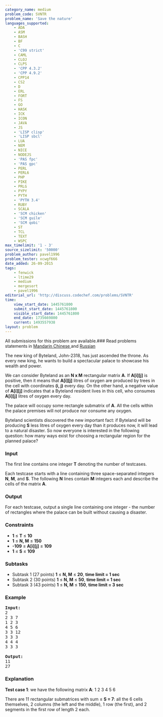 ```yaml
---
category_name: medium
problem_code: SVNTR
problem_name: 'Save the nature'
languages_supported:
    - ADA
    - ASM
    - BASH
    - BF
    - C
    - 'C99 strict'
    - CAML
    - CLOJ
    - CLPS
    - 'CPP 4.3.2'
    - 'CPP 4.9.2'
    - CPP14
    - CS2
    - D
    - ERL
    - FORT
    - FS
    - GO
    - HASK
    - ICK
    - ICON
    - JAVA
    - JS
    - 'LISP clisp'
    - 'LISP sbcl'
    - LUA
    - NEM
    - NICE
    - NODEJS
    - 'PAS fpc'
    - 'PAS gpc'
    - PERL
    - PERL6
    - PHP
    - PIKE
    - PRLG
    - PYPY
    - PYTH
    - 'PYTH 3.4'
    - RUBY
    - SCALA
    - 'SCM chicken'
    - 'SCM guile'
    - 'SCM qobi'
    - ST
    - TCL
    - TEXT
    - WSPC
max_timelimit: '1 - 3'
source_sizelimit: '50000'
problem_author: pavel1996
problem_tester: xcwgf666
date_added: 26-09-2015
tags:
    - fenwick
    - ltime29
    - medium
    - mergesort
    - pavel1996
editorial_url: 'http://discuss.codechef.com/problems/SVNTR'
time:
    view_start_date: 1445761800
    submit_start_date: 1445761800
    visible_start_date: 1445761800
    end_date: 1735669800
    current: 1493557938
layout: problem
---
```

All submissions for this problem are available.###  Read problems statements in [Mandarin Chinese ](http://www.codechef.com/download/translated/LTIME29/mandarin/SVNTR.pdf) and [Russian](http://www.codechef.com/download/translated/LTIME29/russian/SVNTR.pdf)

The new king of Byteland, John-2318, has just ascended the throne. As every new king, he wants to build a spectacular palace to showcase his wealth and power.

We can consider Byteland as an **N x M** rectangular matrix **A**. If **A\[i\]\[j\]** is positive, then it means that **A\[i\]\[j\]** litres of oxygen are produced by trees in the cell with coordinates **(i, j)** every day. On the other hand, a negative value of **A\[i\]\[j\]** indicates that a Byteland resident lives in this cell, who consumes **A\[i\]\[j\]** litres of oxygen every day.

The palace will occupy some rectangle submatrix of **A**. All the cells within the palace premises will not produce nor consume any oxygen.

Byteland scientists discovered the new important fact: if Byteland will be producing **S** less litres of oxygen every day than it produces now, it will lead to a natural disaster. So now everyone is interested in the following question: how many ways exist for choosing a rectangular region for the planned palace?

### Input

The first line contains one integer **T** denoting the number of testcases.

Each testcase starts with a line containing three space-separated integers **N**, **M**, and **S**. The following **N** lines contain **M** integers each and describe the cells of the matrix **A**.

### Output

For each testcase, output a single line containing one integer - the number of rectangles where the palace can be built without causing a disaster.

### Constraints

- **1** ≤ **T** ≤ **10**
- **1** ≤ **N, M** ≤ **150**
- **-109** ≤ **A\[i\]\[j\]** ≤ **109**
- **1** ≤ **S** ≤ **109**

### Subtasks

- Subtask 1 (27 points) **1** ≤ **N, M** ≤ **20**, **time limit = 1 sec**
- Subtask 2 (30 points) **1** ≤ **N, M** ≤ **50**, **time limit = 1 sec**
- Subtask 3 (43 points) **1** ≤ **N, M** ≤ **150**, **time limit = 3 sec**

### Example

<pre><b>Input:</b>
<tt>2
2 3 7
1 2 3
4 5 6
3 3 12
3 3 3
4 4 4
3 3 3</tt>

<b>Output:</b>
<tt>11
27</tt>
</pre>
### Explanation

**Test case 1**: we have the following matrix **A**:
1 2 3
4 5 6

There are 11 rectangular submatrices with sum ≤ **S = 7**: all the 6 cells themselves, 2 columns (the left and the middle), 1 row (the first), and 2 segments in the first row of length 2 each.
